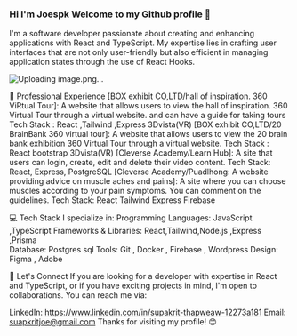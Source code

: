### Hi I'm Joespk Welcome to my Github profile  👋
I'm a software developer passionate about creating and enhancing applications with React and TypeScript. 
My expertise lies in crafting user interfaces that are not only user-friendly but also efficient in managing application states through the use of React Hooks.

![Uploading image.png…]()


🚀 Professional Experience
[BOX exhibit CO,LTD/hall of inspiration. 360 ViRtual Tour]: A website that allows users to view the hall of inspiration. 360 Virtual Tour through a virtual website. and can have a guide for taking tours
Tech Stack : React ,Tailwind ,Express 3Dvista(VR)
[BOX exhibit CO,LTD/20 BrainBank 360 virtual tour]: A website that allows users to view the 20 brain bank exhibition  360 Virtual Tour through a virtual website. 
Tech Stack : React bootstrap 3Dvista(VR)
[Cleverse Academy/Learn Hub]: A site that users can login, create, edit and delete their video content.
Tech Stack: React, Express, PostgreSQL
[Cleverse Academy/Puadlhong: A website providing advice on muscle aches and pains]: A site where you can choose muscles according to your pain symptoms. You can comment on the guidelines. 
Tech Stack: React Tailwind Express Firebase

💻 Tech Stack
I specialize in:
Programming Languages: JavaScript ,TypeScript
Frameworks & Libraries: React,Tailwind,Node.js ,Express ,Prisma          
Database: Postgres sql
Tools: Git , Docker , Firebase , Wordpress
Design: Figma , Adobe


🤝 Let's Connect
If you are looking for a developer with expertise in React and TypeScript, or if you have exciting projects in mind, I'm open to collaborations. You can reach me via:

LinkedIn: https://www.linkedin.com/in/supakrit-thapweaw-12273a181
Email: suapkritjoe@gmail.com
Thanks for visiting my profile! 😊
